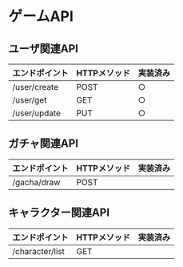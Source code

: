 # ゲームAPI
## ユーザ関連API
|エンドポイント|HTTPメソッド|実装済み|
|---|---|---|
|/user/create|POST|○|
|/user/get|GET|○|
|/user/update|PUT|○|
## ガチャ関連API
|エンドポイント|HTTPメソッド|実装済み|
|---|---|---|
|/gacha/draw|POST||
## キャラクター関連API
|エンドポイント|HTTPメソッド|実装済み|
|---|---|---|
|/character/list|GET||

